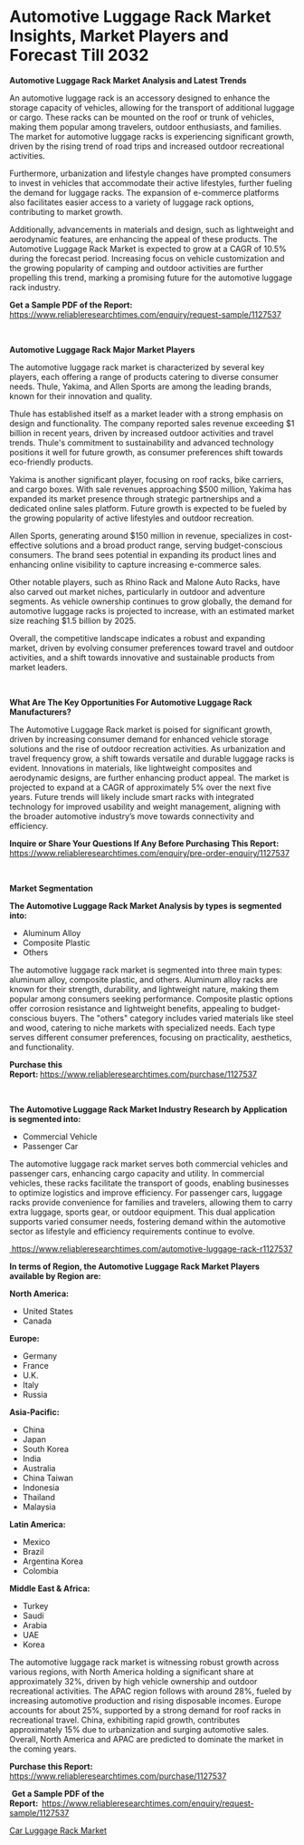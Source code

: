 <p><h1>Automotive Luggage Rack Market Insights, Market Players and Forecast Till 2032</h1></p><p><strong>Automotive Luggage Rack Market Analysis and Latest Trends</strong></p>
<p><p>An automotive luggage rack is an accessory designed to enhance the storage capacity of vehicles, allowing for the transport of additional luggage or cargo. These racks can be mounted on the roof or trunk of vehicles, making them popular among travelers, outdoor enthusiasts, and families. The market for automotive luggage racks is experiencing significant growth, driven by the rising trend of road trips and increased outdoor recreational activities. </p><p>Furthermore, urbanization and lifestyle changes have prompted consumers to invest in vehicles that accommodate their active lifestyles, further fueling the demand for luggage racks. The expansion of e-commerce platforms also facilitates easier access to a variety of luggage rack options, contributing to market growth. </p><p>Additionally, advancements in materials and design, such as lightweight and aerodynamic features, are enhancing the appeal of these products. The Automotive Luggage Rack Market is expected to grow at a CAGR of 10.5% during the forecast period. Increasing focus on vehicle customization and the growing popularity of camping and outdoor activities are further propelling this trend, marking a promising future for the automotive luggage rack industry.</p></p>
<p><strong>Get a Sample PDF of the Report:&nbsp;</strong> <a href="https://www.reliableresearchtimes.com/enquiry/request-sample/1127537?utm_campaign=2934&utm_medium=2&utm_source=Github&utm_content=ia&utm_term=06032025&utm_id=automotive-luggage-rack">https://www.reliableresearchtimes.com/enquiry/request-sample/1127537</a></p>
<p>&nbsp;</p>
<p><strong>Automotive Luggage Rack Major Market Players</strong></p>
<p><p>The automotive luggage rack market is characterized by several key players, each offering a range of products catering to diverse consumer needs. Thule, Yakima, and Allen Sports are among the leading brands, known for their innovation and quality. </p><p>Thule has established itself as a market leader with a strong emphasis on design and functionality. The company reported sales revenue exceeding $1 billion in recent years, driven by increased outdoor activities and travel trends. Thule's commitment to sustainability and advanced technology positions it well for future growth, as consumer preferences shift towards eco-friendly products.</p><p>Yakima is another significant player, focusing on roof racks, bike carriers, and cargo boxes. With sale revenues approaching $500 million, Yakima has expanded its market presence through strategic partnerships and a dedicated online sales platform. Future growth is expected to be fueled by the growing popularity of active lifestyles and outdoor recreation.</p><p>Allen Sports, generating around $150 million in revenue, specializes in cost-effective solutions and a broad product range, serving budget-conscious consumers. The brand sees potential in expanding its product lines and enhancing online visibility to capture increasing e-commerce sales.</p><p>Other notable players, such as Rhino Rack and Malone Auto Racks, have also carved out market niches, particularly in outdoor and adventure segments. As vehicle ownership continues to grow globally, the demand for automotive luggage racks is projected to increase, with an estimated market size reaching $1.5 billion by 2025.</p><p>Overall, the competitive landscape indicates a robust and expanding market, driven by evolving consumer preferences toward travel and outdoor activities, and a shift towards innovative and sustainable products from market leaders.</p></p>
<p>&nbsp;</p>
<p><strong>What Are The Key Opportunities For Automotive Luggage Rack Manufacturers?</strong></p>
<p><p>The Automotive Luggage Rack market is poised for significant growth, driven by increasing consumer demand for enhanced vehicle storage solutions and the rise of outdoor recreation activities. As urbanization and travel frequency grow, a shift towards versatile and durable luggage racks is evident. Innovations in materials, like lightweight composites and aerodynamic designs, are further enhancing product appeal. The market is projected to expand at a CAGR of approximately 5% over the next five years. Future trends will likely include smart racks with integrated technology for improved usability and weight management, aligning with the broader automotive industry’s move towards connectivity and efficiency.</p></p>
<p><strong>Inquire or Share Your Questions If Any Before Purchasing This Report:</strong> <a href="https://www.reliableresearchtimes.com/enquiry/pre-order-enquiry/1127537?utm_campaign=2934&utm_medium=2&utm_source=Github&utm_content=ia&utm_term=06032025&utm_id=automotive-luggage-rack">https://www.reliableresearchtimes.com/enquiry/pre-order-enquiry/1127537</a></p>
<p>&nbsp;</p>
<p><strong>Market Segmentation</strong></p>
<p><strong>The Automotive Luggage Rack Market Analysis by types is segmented into:</strong></p>
<p><ul><li>Aluminum Alloy</li><li>Composite Plastic</li><li>Others</li></ul></p>
<p><p>The automotive luggage rack market is segmented into three main types: aluminum alloy, composite plastic, and others. Aluminum alloy racks are known for their strength, durability, and lightweight nature, making them popular among consumers seeking performance. Composite plastic options offer corrosion resistance and lightweight benefits, appealing to budget-conscious buyers. The "others" category includes varied materials like steel and wood, catering to niche markets with specialized needs. Each type serves different consumer preferences, focusing on practicality, aesthetics, and functionality.</p></p>
<p><strong>Purchase this Report:&nbsp;</strong><a href="https://www.reliableresearchtimes.com/purchase/1127537?utm_campaign=2934&utm_medium=2&utm_source=Github&utm_content=ia&utm_term=06032025&utm_id=automotive-luggage-rack">https://www.reliableresearchtimes.com/purchase/1127537</a></p>
<p>&nbsp;</p>
<p><strong>The Automotive Luggage Rack Market Industry Research by Application is segmented into:</strong></p>
<p><ul><li>Commercial Vehicle</li><li>Passenger Car</li></ul></p>
<p><p>The automotive luggage rack market serves both commercial vehicles and passenger cars, enhancing cargo capacity and utility. In commercial vehicles, these racks facilitate the transport of goods, enabling businesses to optimize logistics and improve efficiency. For passenger cars, luggage racks provide convenience for families and travelers, allowing them to carry extra luggage, sports gear, or outdoor equipment. This dual application supports varied consumer needs, fostering demand within the automotive sector as lifestyle and efficiency requirements continue to evolve.</p></p>
<p><a href="https://www.reliableresearchtimes.com/automotive-luggage-rack-r1127537?utm_campaign=2934&utm_medium=2&utm_source=Github&utm_content=ia&utm_term=06032025&utm_id=automotive-luggage-rack">&nbsp;https://www.reliableresearchtimes.com/automotive-luggage-rack-r1127537</a></p>
<p><strong>In terms of Region, the Automotive Luggage Rack Market Players available by Region are:</strong></p>
<p>
    <p> <strong> North America: </strong>
        <ul>
            <li>United States</li>
            <li>Canada</li>
        </ul>
        </p> 
    <p> <strong> Europe: </strong>
        <ul>
            <li>Germany</li>
            <li>France</li>
            <li>U.K.</li>
            <li>Italy</li>
            <li>Russia</li>
        </ul>
        </p> 
    <p> <strong> Asia-Pacific: </strong>
        <ul>
            <li>China</li>
            <li>Japan</li>
            <li>South Korea</li>
            <li>India</li>
            <li>Australia</li>
            <li>China Taiwan</li>
            <li>Indonesia</li>
            <li>Thailand</li>
            <li>Malaysia</li>
        </ul>
        </p> 
    <p> <strong> Latin America: </strong>
        <ul>
            <li>Mexico</li>
            <li>Brazil</li>
            <li>Argentina Korea</li>
            <li>Colombia</li>
        </ul>
        </p> 
    <p> <strong> Middle East & Africa: </strong>
        <ul>
            <li>Turkey</li>
            <li>Saudi</li>
            <li>Arabia</li>
            <li>UAE</li>
            <li>Korea</li>
        </ul>
    </p>
    </p>
<p><p>The automotive luggage rack market is witnessing robust growth across various regions, with North America holding a significant share at approximately 32%, driven by high vehicle ownership and outdoor recreational activities. The APAC region follows with around 28%, fueled by increasing automotive production and rising disposable incomes. Europe accounts for about 25%, supported by a strong demand for roof racks in recreational travel. China, exhibiting rapid growth, contributes approximately 15% due to urbanization and surging automotive sales. Overall, North America and APAC are predicted to dominate the market in the coming years.</p></p>
<p><strong>Purchase this Report: </strong><a href="https://www.reliableresearchtimes.com/purchase/1127537?utm_campaign=2934&utm_medium=2&utm_source=Github&utm_content=ia&utm_term=06032025&utm_id=automotive-luggage-rack">https://www.reliableresearchtimes.com/purchase/1127537</a></p>
<p>&nbsp;<strong>Get a Sample PDF of the Report:&nbsp;&nbsp;</strong><a href="https://www.reliableresearchtimes.com/enquiry/request-sample/1127537?utm_campaign=2934&utm_medium=2&utm_source=Github&utm_content=ia&utm_term=06032025&utm_id=automotive-luggage-rack">https://www.reliableresearchtimes.com/enquiry/request-sample/1127537</a></p>
<p><strong></strong></p>
<p><p><a href="https://github.com/abantolemox08/Market-Research-Report-List-1/blob/main/car-luggage-rack-market.md?utm_campaign=2934&utm_medium=2&utm_source=Github&utm_content=ia&utm_term=06032025&utm_id=automotive-luggage-rack">Car Luggage Rack Market</a></p></p>
